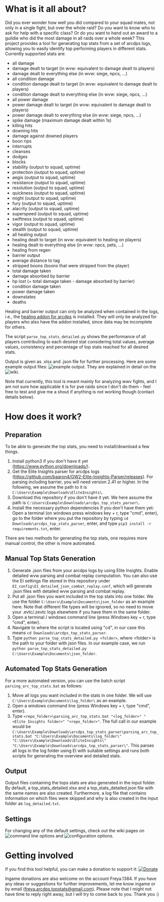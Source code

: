 # What is it all about? #

Did you ever wonder how well you did compared to your squad mates, not only in a single fight, but over the whole raid? Do you want to know who to ask for help with a specific class? Or do you want to hand out an award to a guildie who did the most damage in all raids over a whole week? This project provides a tool for generating top stats from a set of arcdps logs, allowing you to easily identify top performing players in different stats.
Currently supported stats are: 
- all damage
- damage dealt to target (in wvw: equivalent to damage dealt to players)
- damage dealt to everything else (in wvw: siege, npcs, ...)
- all condition damage
- condition damage dealt to target (in wvw: equivalent to damage dealt to players)
- condition damage dealt to everything else (in wvw: siege, npcs, ...)
- all power damage
- power damage dealt to target (in wvw: equivalent to damage dealt to players)
- power damage dealt to everything else (in wvw: siege, npcs, ...)
- spike damage (maximum damage dealt within 1s)
- killing hits
- downing hits
- damage against downed players
- boon rips
- interrupts
- cleanses
- dodges
- blocks
- stability (output to squad, uptime)
- protection (output to squad, uptime)
- aegis (output to squad, uptime)
- resistance (output to squad, uptime)
- resolution (output to squad, uptime)
- quickness (output to squad, uptime)
- might (output to squad, uptime)
- fury (output to squad, uptime)
- alacrity (output to squad, uptime)
- superspeed (output to squad, uptime)
- swiftness (output to squad, uptime)
- vigor (output to squad, uptime)
- stealth (output to squad, uptime)
- all healing output
- healing dealt to target (in wvw: equivalent to healing on players)
- healing dealt to everything else (in wvw: npcs, pets, ...)
- healing from regen
- barrier output
- average distance to tag
- stripped boons (boons that were stripped from the player)
- total damage taken
- damage absorbed by barrier
- hp lost (= total damage taken - damage absorbed by barrier)
- condition damage taken
- power damage taken
- downstates
- deaths

Healing and barrier output can only be analyzed when contained in the logs, i.e., the [healing addon for arcdps](https://github.com/Krappa322/arcdps_healing_stats/releases) is installed. They will only be analyzed for players who also have the addon installed, since data may be incomplete for others.

The script ```parse_top_stats_detailed.py``` shows the performance of all players contributing to each desired stat considering total values, average values, consistency and percentage of top stats reached for all desired stats.

Output is given as .xlsx and .json file for further processing. 
Here are some example output files: ![example output](/example_output/). They are explained in detail on the ![wiki](https://github.com/Freyavf/arcdps_top_stats_parser/wiki/Output-Files).

Note that currently, this tool is meant mainly for analyzing wwv fights, and I am not sure how applicable it is for pve raids since I don't do them - feel free to test and give me a shout if anything is not working though (contact details below).

# How does it work? #
## Preparation ##
To be able to generate the top stats, you need to install/download a few things.
1. Install python3 if you don't have it yet (https://www.python.org/downloads/).
2. Get the Elite Insights parser for arcdps logs (https://github.com/baaron4/GW2-Elite-Insights-Parser/releases). For parsing including barrier, you will need version 2.41 or higher. In the following, we assume the path to it is ```C:\Users\Example\Downloads\EliteInsights\```.
3. Download this repository if you don't have it yet. We here assume the path is ```C:\Users\Example\Downloads\arcdps_top_stats_parser\```.
4. Install the necessary python dependencies if you don't have them yet: Open a terminal (on windows press windows key + r, type "cmd", enter), go to the folder where you put the repository by typing ```cd Downloads\arcdps_top_stats_parser```, enter, and type ```pip3 install -r requirements.txt```, enter.


There are two methods for generating the top stats, one requires more manual control, the other is more automated.
## Manual Top Stats Generation ##
1. Generate .json files from your arcdps logs by using Elite Insights. Enable detailed wvw parsing and combat replay computation. You can also use the EI settings file stored in this repository under ```EI_config\EI_detailed_json_combat_replay.conf```, which will generate .json files with detailed wvw parsing and combat replay.
2. Put all .json files you want included in the top stats into one folder. We use the folder ```C:\Users\Example\Documents\json_folder``` as an example here. Note that different file types will be ignored, so no need to move your .evtc/.zevtc logs elsewhere if you have them in the same folder.
3. Open a terminal / windows command line (press Windows key + r, type "cmd", enter).
4. Navigate to where the script is located using "cd", in our case this means ```cd Downloads\arcdps_top_stats_parser```.
5. Type ```python parse_top_stats_detailed.py <folder>```, where \<folder> is the path to your folder with json files. In our example case, we run ```python parse_top_stats_detailed.py C:\Users\Example\Documents\json_folder```.

## Automated Top Stats Generation ##
For a more automated version, you can use the batch script ```parsing_arc_top_stats.bat``` as follows:
1. Move all logs you want included in the stats in one folder. We will use ```C:\Users\Example\Documents\log_folder\``` as an example.
2. Open a windows command line (press Windows key + r, type "cmd", enter).
3. Type ```<repo_folder>\parsing_arc_top_stats.bat "<log_folder>" "<Elite Insights folder>" "<repo_folder>"```. The full call in our example would be ```C:\Users\Example\Downloads\arcdps_top_stats_parser\parsing_arc_top_stats.bat "C:\Users\Example\Documents\log_folder\" "C:\Users\Example\Downloads\EliteInsights\" "C:\Users\Example\Downloads\arcdps_top_stats_parser\"```. This parses all logs in the log folder using EI with suitable settings and runs both scripts for generating the overview and detailed stats.

## Output ##
Output files containing the tops stats are also generated in the input folder. By default, a top_stats_detailed.xlsx and a top_stats_detailed.json file with the same names are also created. Furthermore, a log file that contains information on which files were skipped and why is also created in the input folder as ```log_detailed.txt```. 

## Settings ##
For changing any of the default settings, check out the wiki pages on ![command line options](https://github.com/Freyavf/arcdps_top_stats_parser/wiki/Command-line-options) and ![configuration options](https://github.com/Freyavf/arcdps_top_stats_parser/wiki/Configuration-options).

# Getting involved

If you find this tool helpful, you can make a donation to support it: [![Donate](https://img.shields.io/badge/Donate-PayPal-green.svg)](https://www.paypal.com/donate/?hosted_button_id=C5CSPXYHBGR2U) 

Ingame donations are also welcome on the account Freya.1384. If you have any ideas or suggestions for further improvements, let me know ingame or by email (freya.arcdps.topstats@gmail.com). Please note that I might not have time to reply right away, but I will try to come back to you. Thank you :)
